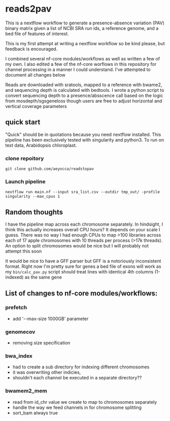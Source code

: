 # reads2pav

This is a nextflow workflow to generate a presence-absence variation (PAV) binary matrix given a list of NCBI SRA run ids, a reference genome, and a bed file of features of interest.

This is my first attempt at writing a nextflow workflow so be kind please, but feedback is encouraged.

I combined several nf-core modules/workflows as well as written a few of my own. I also edited a few of the nf-core worflows in this repository for channel processing in a manner I could understand. I've attempted to document all changes below

Reads are downloaded with sratools, mapped to a reference with bwame2, and sequencing depth is calculated with bedtools. I wrote a python script to convert sequencing depth to a presence/absscence call based on the logic from mosdepth/sgsgeneloss though users are free to adjust horizontal and vertical coverage parameters

## quick start

"Quick" should be in quotations because you need nextflow installed. This pipeline has been exclusively tested with singularity and python3. To run on test data, Arabidopsis chloroplast.

### clone repoitory

`git clone github.com/aeyocca/readstopav`

### Launch pipeline

`
nextflow run main.nf --input sra_list.csv --outdir tmp_out/ -profile singularity --max_cpus 1
`

## Random thoughts
I have the pipeline map across each chromosome separately. In hindsight, I think this actually increases overall CPU hours? It depends on your scale I guess. There was no way I had enough CPUs to map >100 libraries across each of 17 apple chromosomes with 10 threads per process (>17k threads). An option to split chromosomes would be nice but I will probably not attempt this soon

It would be nice to have a GFF parser but GFF is a notoriously inconsistent format. Right now I'm pretty sure for genes a bed file of exons will work as my `bin/calc_pav.py` script should treat lines with identical 4th columns (1-indexed) as the same gene


## List of changes to nf-core modules/workflows:
### prefetch
- add '--max-size 1000GB' parameter

### genomecov
- removing size specification

### bwa_index
- had to create a sub directory for indexing different chromosomes
- it was overwriting other indicies,
- shouldn't each channel be executed in a separate directory??

### bwamem2_mem
- read from id\_chr value we create to map to chromosomes separately
- handle the way we feed channels in for chromosome splitting
- sort_bam always true
